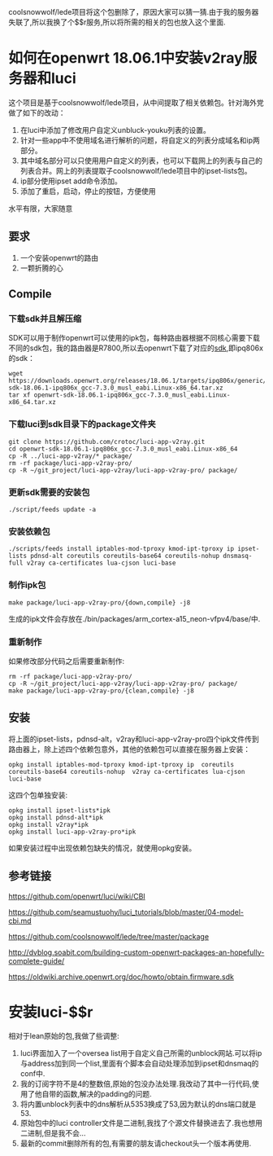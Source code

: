 coolsnowwolf/lede项目将这个包删除了，原因大家可以猜一猜.由于我的服务器失联了,所以我换了个$$r服务,所以将所需的相关的包也放入这个里面.

# 如何在openwrt 18.06.1中安装v2ray服务器和luci

这个项目是基于coolsnowwolf/lede项目，从中间提取了相关依赖包。针对海外党做了如下的改动：

1. 在luci中添加了修改用户自定义unbluck-youku列表的设置。
2. 针对一些app中不使用域名进行解析的问题，将自定义的列表分成域名和ip两部分。
3. 其中域名部分可以只使用用户自定义的列表，也可以下载网上的列表与自己的列表合并。网上的列表提取子coolsnowwolf/lede项目中的ipset-lists包。
4. ip部分使用ipset add命令添加。
5. 添加了重启，启动，停止的按钮，方便使用

水平有限，大家随意

## 要求

1. 一个安装openwrt的路由
2. 一颗折腾的心

## Compile

### 下载sdk并且解压缩

SDK可以用于制作openwrt可以使用的ipk包，每种路由器根据不同核心需要下载不同的sdk包，我的路由器是R7800,所以去openwrt下载了对应的[sdk](https://downloads.openwrt.org/releases/18.06.2/targets/),即ipq806x的sdk：

	wget https://downloads.openwrt.org/releases/18.06.1/targets/ipq806x/generic/openwrt-sdk-18.06.1-ipq806x_gcc-7.3.0_musl_eabi.Linux-x86_64.tar.xz
	tar xf openwrt-sdk-18.06.1-ipq806x_gcc-7.3.0_musl_eabi.Linux-x86_64.tar.xz


### 下载luci到sdk目录下的package文件夹

	git clone https://github.com/crotoc/luci-app-v2ray.git
	cd openwrt-sdk-18.06.1-ipq806x_gcc-7.3.0_musl_eabi.Linux-x86_64
	cp -R ../luci-app-v2ray/* package/
	rm -rf package/luci-app-v2ray-pro/
	cp -R ~/git_project/luci-app-v2ray/luci-app-v2ray-pro/ package/

### 更新sdk需要的安装包

	./script/feeds update -a

### 安装依赖包

	./scripts/feeds install iptables-mod-tproxy kmod-ipt-tproxy ip ipset-lists pdnsd-alt coreutils coreutils-base64 coreutils-nohup dnsmasq-full v2ray ca-certificates lua-cjson luci-base
	
### 制作ipk包

	make package/luci-app-v2ray-pro/{down,compile} -j8
	
生成的ipk文件会存放在./bin/packages/arm_cortex-a15_neon-vfpv4/base/中.

### 重新制作

如果修改部分代码之后需要重新制作:

	rm -rf package/luci-app-v2ray-pro/
	cp -R ~/git_project/luci-app-v2ray/luci-app-v2ray-pro/ package/
	make package/luci-app-v2ray-pro/{clean,compile} -j8
	
## 安装

将上面的ipset-lists，pdnsd-alt，v2ray和luci-app-v2ray-pro四个ipk文件传到路由器上，除上述四个依赖包意外，其他的依赖包可以直接在服务器上安装：

	opkg install iptables-mod-tproxy kmod-ipt-tproxy ip  coreutils coreutils-base64 coreutils-nohup  v2ray ca-certificates lua-cjson luci-base

这四个包单独安装:

	opkg install ipset-lists*ipk
	opkg install pdnsd-alt*ipk
	opkg install v2ray*ipk
	opkg install luci-app-v2ray-pro*ipk
	
如果安装过程中出现依赖包缺失的情况，就使用opkg安装。


## 参考链接

https://github.com/openwrt/luci/wiki/CBI

https://github.com/seamustuohy/luci_tutorials/blob/master/04-model-cbi.md

https://github.com/coolsnowwolf/lede/tree/master/package

http://dvblog.soabit.com/building-custom-openwrt-packages-an-hopefully-complete-guide/

https://oldwiki.archive.openwrt.org/doc/howto/obtain.firmware.sdk


# 安装luci-$$r

相对于lean原始的包,我做了些调整:
1. luci界面加入了一个oversea list用于自定义自己所需的unblock网站.可以将ip与address加到同一个list,里面有个脚本会自动处理添加到ipset和dnsmaq的conf中.
2. 我的订阅字符不是4的整数倍,原始的包没办法处理.我改动了其中一行代码,使用了他自带的函数,解决的padding的问题.
3. 将内置unblock列表中的dns解析从5353换成了53,因为默认的dns端口就是53.
4. 原始包中的luci controller文件是二进制,我找了个源文件替换进去了.我也想用二进制,但是我不会...
5. 最新的commit删除所有的包,有需要的朋友请checkout头一个版本再使用.


